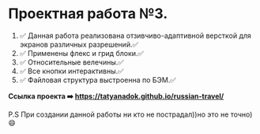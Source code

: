 # Проектная работа №3.
1. :white_check_mark: Данная работа реализована отзивчиво-адаптивной версткой для экранов различных разрешений.:white_check_mark:
2. :white_check_mark: Применены флекс и грид блоки.:white_check_mark:
3. :white_check_mark: Относительные велечины.:white_check_mark:
4. :white_check_mark: Все кнопки интерактивны.:white_check_mark:
5. :white_check_mark: Файловая структура выстроенна по БЭМ.:white_check_mark:


**Ссылка проекта :arrow_right: https://tatyanadok.github.io/russian-travel/**









P.S При создании данной работы ни кто не пострадал))но это не точно):smile: